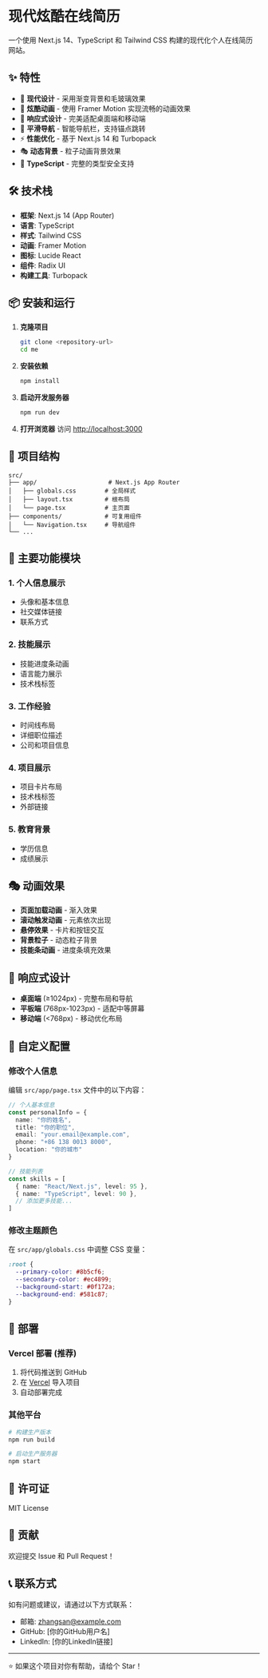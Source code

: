 # 现代炫酷在线简历

一个使用 Next.js 14、TypeScript 和 Tailwind CSS 构建的现代化个人在线简历网站。

## ✨ 特性

- 🎨 **现代设计** - 采用渐变背景和毛玻璃效果
- 🌟 **炫酷动画** - 使用 Framer Motion 实现流畅的动画效果
- 📱 **响应式设计** - 完美适配桌面端和移动端
- 🎯 **平滑导航** - 智能导航栏，支持锚点跳转
- ⚡ **性能优化** - 基于 Next.js 14 和 Turbopack
- 🎭 **动态背景** - 粒子动画背景效果
- 🔧 **TypeScript** - 完整的类型安全支持

## 🛠️ 技术栈

- **框架**: Next.js 14 (App Router)
- **语言**: TypeScript
- **样式**: Tailwind CSS
- **动画**: Framer Motion
- **图标**: Lucide React
- **组件**: Radix UI
- **构建工具**: Turbopack

## 📦 安装和运行

1. **克隆项目**
   ```bash
   git clone <repository-url>
   cd me
   ```

2. **安装依赖**
   ```bash
   npm install
   ```

3. **启动开发服务器**
   ```bash
   npm run dev
   ```

4. **打开浏览器**
   访问 [http://localhost:3000](http://localhost:3000)

## 🎯 项目结构

```
src/
├── app/                    # Next.js App Router
│   ├── globals.css        # 全局样式
│   ├── layout.tsx         # 根布局
│   └── page.tsx           # 主页面
├── components/            # 可复用组件
│   └── Navigation.tsx     # 导航组件
└── ...
```

## 🎨 主要功能模块

### 1. 个人信息展示
- 头像和基本信息
- 社交媒体链接
- 联系方式

### 2. 技能展示
- 技能进度条动画
- 语言能力展示
- 技术栈标签

### 3. 工作经验
- 时间线布局
- 详细职位描述
- 公司和项目信息

### 4. 项目展示
- 项目卡片布局
- 技术栈标签
- 外部链接

### 5. 教育背景
- 学历信息
- 成绩展示

## 🎭 动画效果

- **页面加载动画** - 渐入效果
- **滚动触发动画** - 元素依次出现
- **悬停效果** - 卡片和按钮交互
- **背景粒子** - 动态粒子背景
- **技能条动画** - 进度条填充效果

## 📱 响应式设计

- **桌面端** (≥1024px) - 完整布局和导航
- **平板端** (768px-1023px) - 适配中等屏幕
- **移动端** (<768px) - 移动优化布局

## 🔧 自定义配置

### 修改个人信息
编辑 `src/app/page.tsx` 文件中的以下内容：

```typescript
// 个人基本信息
const personalInfo = {
  name: "你的姓名",
  title: "你的职位",
  email: "your.email@example.com",
  phone: "+86 138 0013 8000",
  location: "你的城市"
}

// 技能列表
const skills = [
  { name: "React/Next.js", level: 95 },
  { name: "TypeScript", level: 90 },
  // 添加更多技能...
]
```

### 修改主题颜色
在 `src/app/globals.css` 中调整 CSS 变量：

```css
:root {
  --primary-color: #8b5cf6;
  --secondary-color: #ec4899;
  --background-start: #0f172a;
  --background-end: #581c87;
}
```

## 🚀 部署

### Vercel 部署 (推荐)
1. 将代码推送到 GitHub
2. 在 [Vercel](https://vercel.com) 导入项目
3. 自动部署完成

### 其他平台
```bash
# 构建生产版本
npm run build

# 启动生产服务器
npm start
```

## 📄 许可证

MIT License

## 🤝 贡献

欢迎提交 Issue 和 Pull Request！

## 📞 联系方式

如有问题或建议，请通过以下方式联系：

- 邮箱: zhangsan@example.com
- GitHub: [你的GitHub用户名]
- LinkedIn: [你的LinkedIn链接]

---

⭐ 如果这个项目对你有帮助，请给个 Star！
